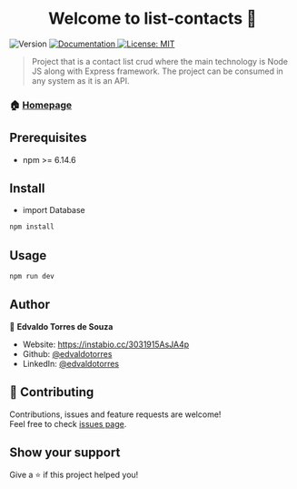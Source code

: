 <h1 align="center">Welcome to list-contacts 👋</h1>
<p>
  <img alt="Version" src="https://img.shields.io/badge/version-1.0.0-blue.svg?cacheSeconds=2592000" />
  <a href="https://github.com/edvaldotorres/list-contacts#readme" target="_blank">
    <img alt="Documentation" src="https://img.shields.io/badge/documentation-yes-brightgreen.svg" />
  </a>
  <a href="#" target="_blank">
    <img alt="License: MIT" src="https://img.shields.io/badge/License-MIT-yellow.svg" />
  </a>
</p>

> Project that is a contact list crud where the main technology is Node JS along with Express framework. The project can be consumed in any system as it is an API.

### 🏠 [Homepage](https://github.com/edvaldotorres/list-contacts#readme)

## Prerequisites

* npm >= 6.14.6

## Install

* import Database

```sh
npm install
```

## Usage

```sh
npm run dev
```

## Author

👤 **Edvaldo Torres de Souza**

* Website: https://instabio.cc/3031915AsJA4p
* Github: [@edvaldotorres](https://github.com/edvaldotorres)
* LinkedIn: [@edvaldotorres](https://linkedin.com/in/https:\/\/linkedin.com\/in\/edvaldo-torres-189894150)

## 🤝 Contributing

Contributions, issues and feature requests are welcome!<br />Feel free to check [issues page](https://github.com/edvaldotorres/task-list/issues). 

## Show your support

Give a ⭐️ if this project helped you!